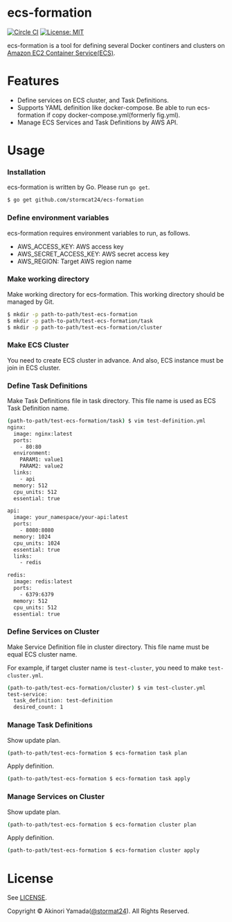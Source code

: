 ecs-formation
==========

[![Circle CI](https://circleci.com/gh/stormcat24/ecs-formation.svg?style=shield&circle-token=baf60b45ce2de8c5d11b3e6d77a3a23ebf2d5991)](https://circleci.com/gh/stormcat24/ecs-formation)
[![License: MIT](http://img.shields.io/badge/license-MIT-orange.svg)](LICENSE)

ecs-formation is a tool for defining several Docker continers and clusters on [Amazon EC2 Container Service(ECS)](https://aws.amazon.com/ecs/).

# Features

* Define services on ECS cluster, and Task Definitions.
* Supports YAML definition like docker-compose. Be able to run ecs-formation if copy docker-compose.yml(formerly fig.yml).
* Manage ECS Services and Task Definitions by AWS API. 

# Usage

### Installation

ecs-formation is written by Go. Please run `go get`.

```bash
$ go get github.com/stormcat24/ecs-formation
```

### Define environment variables

ecs-formation requires environment variables to run, as follows.

* AWS_ACCESS_KEY: AWS access key
* AWS_SECRET_ACCESS_KEY: AWS secret access key
* AWS_REGION: Target AWS region name

### Make working directory

Make working directory for ecs-formation. This working directory should be managed by Git.

```bash
$ mkdir -p path-to-path/test-ecs-formation
$ mkdir -p path-to-path/test-ecs-formation/task
$ mkdir -p path-to-path/test-ecs-formation/cluster
```

### Make ECS Cluster

You need to create ECS cluster in advance. And also, ECS instance must be join in ECS cluster.

### Define Task Definitions

Make Task Definitions file in task directory. This file name is used as ECS Task Definition name.
 
```bash
(path-to-path/test-ecs-formation/task) $ vim test-definition.yml
nginx:
  image: nginx:latest
  ports:
    - 80:80
  environment:
    PARAM1: value1
    PARAM2: value2
  links:
    - api
  memory: 512
  cpu_units: 512
  essential: true

api:
  image: your_namespace/your-api:latest
  ports:
    - 8080:8080
  memory: 1024
  cpu_units: 1024
  essential: true
  links:
    - redis

redis:
  image: redis:latest
  ports:
    - 6379:6379
  memory: 512
  cpu_units: 512
  essential: true
```

### Define Services on Cluster

Make Service Definition file in cluster directory. This file name must be equal ECS cluster name. 

For example, if target cluster name is `test-cluster`, you need to make `test-cluster.yml`.

```bash
(path-to-path/test-ecs-formation/cluster) $ vim test-cluster.yml
test-service:
  task_definition: test-definition
  desired_count: 1
```

### Manage Task Definitions

Show update plan.

```bash
(path-to-path/test-ecs-formation $ ecs-formation task plan
```

Apply definition.
 
```bash
(path-to-path/test-ecs-formation $ ecs-formation task apply
```

### Manage Services on Cluster

Show update plan.

```bash
(path-to-path/test-ecs-formation $ ecs-formation cluster plan
```

Apply definition.

```bash
(path-to-path/test-ecs-formation $ ecs-formation cluster apply
```


License
===
See [LICENSE](LICENSE).

Copyright © Akinori Yamada([@stormat24](https://twitter.com/stormcat24)). All Rights Reserved.
